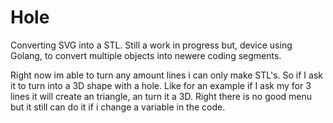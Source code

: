 # Hole
Converting SVG into a STL. Still a work in progress but, device using Golang, to convert multiple objects into newere coding segments.

Right now im able to turn any amount lines i can only make STL's. So if I ask it to turn into a 3D shape with a hole. Like for an example if I ask my for 3 lines it will create an triangle, an turn it a 3D. Right there is no good menu but it still can do it if i change a variable in the code.
